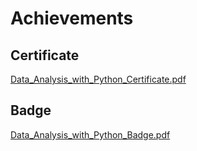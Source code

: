 

# Achievements
## Certificate
[Data_Analysis_with_Python_Certificate.pdf](https://prod-files-secure.s3.us-west-2.amazonaws.com/03e82b26-cccb-4906-bb56-adabcbdc0655/1aa3a050-2338-4a85-85d5-899bad17a31c/Data_Analysis_with_Python_Certificate.pdf?X-Amz-Algorithm=AWS4-HMAC-SHA256&X-Amz-Content-Sha256=UNSIGNED-PAYLOAD&X-Amz-Credential=ASIAZI2LB46644A4FFA2%2F20250207%2Fus-west-2%2Fs3%2Faws4_request&X-Amz-Date=20250207T141340Z&X-Amz-Expires=3600&X-Amz-Security-Token=IQoJb3JpZ2luX2VjEF0aCXVzLXdlc3QtMiJGMEQCIEha%2BkY9xhWIERWnVuSWVbhNG2z9u%2FYuYq2tnwTe2WAWAiBSzOZsd8sbC%2BLWUDStM0G6XemTY0VABXK8wx6%2BPoeaNSr%2FAwh2EAAaDDYzNzQyMzE4MzgwNSIM5RiW9mCd%2BPf%2FqWZNKtwDr1G4G5jODQ4TNO3W%2BXKOXluk17h%2B5BXGQb7CQx%2BYWA%2FIvsGZ9L7M5lfKO6Ct7waGfWrpfKWg9VBeUJdGh1zvsbnnsTf%2BO1Crea6%2FRYK7ncjAWD3CTn7DWjl71YlkxulPP8booklr6Ufegcvbca%2BMaj0gJWwi4nl2n24JhbWe4yoXO0PnESuw61osavV%2FpOTuO5gGh1ZicY4I1X5lcL%2Fx3rFudhEuKH3uOrv58wwK24ZYFAHBTFXIba5WH6notrDeaeb6t95aubqeTLkq%2FGV5Zn6x57fRf%2FFGdU5phAKx5NmPASosi8QqtPitOPL%2BjtYfgvvGIbxlemtt7EpPJzND8l5AdiKYgX58TOmoNyvQ4N6eGnjw2RBpFmUg1PpmjoGz%2FSVo7mlNBdwql%2FMRGEUXHOtZUigpKZBsy3jiGdBsGR2lowoTael17Ak1DyDc6fiR9nIggHm6VJf9sWMOHTuuRS%2BcHVTAM6VRrVFJqBKxhydCw84V8WEkaftgk1d2Bx1AKyDWZOZhxsmLNoUeO7ww8SS2xY4ToJtrZ0W0huErC2z4MX2tvNNVWzOJhht9V3mURhKVqYNO5T93LVkzbSEvJe059XZFMMsHsKl5dCfd2%2BxvACWg%2F2ISY2MeTbwwkouYvQY6pgGwfgAse7m6r5psXZvtdg5QpUKHNmdrURZWHS6TamuGtBnc1%2FSBNtro4f8PAtH7Cg8tEdPqFsTeYdKQk%2BPWaprsCh7fjDTO5ZTHox2ldgWisRejvltpwyxrs7jQJWxW4Ih1vtlKyDqlMb71uPYOt8APmOVQr2%2FW1Bbt1jJvNLEeUhBPUwRTXqdFNFRkn3wXp1736lhTWUnOzWGcfKYu3dQsCi%2BV6ku6&X-Amz-Signature=a9dc7a6f93c1626972c026bfbc51fe3f3a2b7116102a1913db002930f46238de&X-Amz-SignedHeaders=host&x-id=GetObject)
## Badge
[Data_Analysis_with_Python_Badge.pdf](https://prod-files-secure.s3.us-west-2.amazonaws.com/03e82b26-cccb-4906-bb56-adabcbdc0655/4fa9bcf8-b584-40dd-8775-c0bfadf6a6f0/Data_Analysis_with_Python_Badge.pdf?X-Amz-Algorithm=AWS4-HMAC-SHA256&X-Amz-Content-Sha256=UNSIGNED-PAYLOAD&X-Amz-Credential=ASIAZI2LB46644A4FFA2%2F20250207%2Fus-west-2%2Fs3%2Faws4_request&X-Amz-Date=20250207T141340Z&X-Amz-Expires=3600&X-Amz-Security-Token=IQoJb3JpZ2luX2VjEF0aCXVzLXdlc3QtMiJGMEQCIEha%2BkY9xhWIERWnVuSWVbhNG2z9u%2FYuYq2tnwTe2WAWAiBSzOZsd8sbC%2BLWUDStM0G6XemTY0VABXK8wx6%2BPoeaNSr%2FAwh2EAAaDDYzNzQyMzE4MzgwNSIM5RiW9mCd%2BPf%2FqWZNKtwDr1G4G5jODQ4TNO3W%2BXKOXluk17h%2B5BXGQb7CQx%2BYWA%2FIvsGZ9L7M5lfKO6Ct7waGfWrpfKWg9VBeUJdGh1zvsbnnsTf%2BO1Crea6%2FRYK7ncjAWD3CTn7DWjl71YlkxulPP8booklr6Ufegcvbca%2BMaj0gJWwi4nl2n24JhbWe4yoXO0PnESuw61osavV%2FpOTuO5gGh1ZicY4I1X5lcL%2Fx3rFudhEuKH3uOrv58wwK24ZYFAHBTFXIba5WH6notrDeaeb6t95aubqeTLkq%2FGV5Zn6x57fRf%2FFGdU5phAKx5NmPASosi8QqtPitOPL%2BjtYfgvvGIbxlemtt7EpPJzND8l5AdiKYgX58TOmoNyvQ4N6eGnjw2RBpFmUg1PpmjoGz%2FSVo7mlNBdwql%2FMRGEUXHOtZUigpKZBsy3jiGdBsGR2lowoTael17Ak1DyDc6fiR9nIggHm6VJf9sWMOHTuuRS%2BcHVTAM6VRrVFJqBKxhydCw84V8WEkaftgk1d2Bx1AKyDWZOZhxsmLNoUeO7ww8SS2xY4ToJtrZ0W0huErC2z4MX2tvNNVWzOJhht9V3mURhKVqYNO5T93LVkzbSEvJe059XZFMMsHsKl5dCfd2%2BxvACWg%2F2ISY2MeTbwwkouYvQY6pgGwfgAse7m6r5psXZvtdg5QpUKHNmdrURZWHS6TamuGtBnc1%2FSBNtro4f8PAtH7Cg8tEdPqFsTeYdKQk%2BPWaprsCh7fjDTO5ZTHox2ldgWisRejvltpwyxrs7jQJWxW4Ih1vtlKyDqlMb71uPYOt8APmOVQr2%2FW1Bbt1jJvNLEeUhBPUwRTXqdFNFRkn3wXp1736lhTWUnOzWGcfKYu3dQsCi%2BV6ku6&X-Amz-Signature=9b16010eff88e578e78a8717d8aedbe428a4a6feac450421ba6d3471594c6c1c&X-Amz-SignedHeaders=host&x-id=GetObject)
